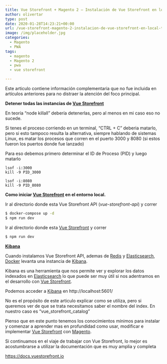 ```yaml
---
title: Vue Storefront + Magento 2 – Instalación de Vue Storefront en local – tercera parte
author: olivertar
type: post
date: 2020-01-28T14:23:21+00:00
url: /vue-storefront-magento-2-instalacion-de-vue-storefront-en-local-tercera-parte/
image: /img/placeholder.jpg
categories:
  - Magento
  - PWA
tags:
  - magento
  - Magento 2
  - pwa
  - vue storefront

---
```

Este articulo contiene información complementaria que no fue incluida en artículos anteriores para no distraer la atención del foco principal.

**Detener todas las instancias de [Vue Storefront](https://www.vuestorefront.io)**

En teoría “node killall” debería detenerlas, pero al menos en mi caso eso no sucede.

Si tenes el proceso corriendo en un terminal, &#8220;CTRL + C&#8221; deberia matarlo, pero si esto tampoco resulta la alternativa, siempre hablando de sistemas Linux, es matar los procesos que corren en el puerto 3000 y 8080 (si estos fueron los puertos donde fue lanzado)

Para eso debemos primero determinar el ID de Proceso (PID) y luego matarlo

```
lsof -i:3000
kill -9 PID_3000

lsof -i:8080
kill -9 PID_8080
```

**Como iniciar [Vue Storefront](https://www.vuestorefront.io) en el entorno local.**

Ir al directorio donde esta Vue Storefront API (_vue-storefront-api_) y correr 

```bash
$ docker-compose up -d
$ npm run dev
```

Ir al directorio donde esta [Vue Storefront](https://www.vuestorefront.io) y correr 

```bash
$ npm run dev
```

**[Kibana](https://www.elastic.co/what-is/kibana)**

Cuando instalamos Vue Storefront API, ademas de [Redis](https://redis.io/) y [Elasticsearch](https://www.elastic.co/), [Docker](https://www.docker.com/) levanta una instancia de [Kibana](https://www.elastic.co/what-is/kibana).

Kibana es una herramienta que nos permite ver y explorar los datos indexados en [Elasticsearch](https://www.elastic.co/) lo que puede ser muy útil si nos adentramos en el desarrollo con [Vue Storefront](https://www.vuestorefront.io).

Podemos acceder a [Kibana](https://www.elastic.co/what-is/kibana) en http://localhost:5601/

No es el propósito de este articulo explicar como se utiliza, pero si queremos ver de que se trata necesitamos saber el nombre del index. En nuestro caso es “vue\_storefront\_catalog”

Pienso que en este punto tenemos los conocimientos mínimos para instalar y comenzar a aprender mas en profundidad como usar, modificar e implementar [Vue Storefront](https://www.vuestorefront.io) con [Magento](https://magento.com).

Si continuamos en el viaje de trabajar con Vue Storefront, lo mejor es acostumbrarse a utilizar la documentación que es muy amplia y completa

https://docs.vuestorefront.io
